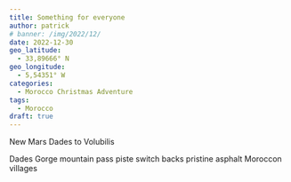```yaml
---
title: Something for everyone
author: patrick
# banner: /img/2022/12/
date: 2022-12-30
geo_latitude:
  - 33,89666° N
geo_longitude:
  - 5,54351° W
categories:
  - Morocco Christmas Adventure
tags:
  - Morocco
draft: true
---
```


New Mars Dades to Volubilis

Dades Gorge
mountain pass
piste
switch backs
pristine asphalt
Moroccon villages